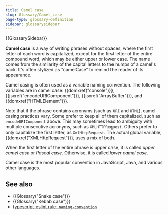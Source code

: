 ```yaml
---
title: Camel case
slug: Glossary/Camel_case
page-type: glossary-definition
sidebar: glossarysidebar
---
```


{{GlossarySidebar}}

**Camel case** is a way of writing phrases without spaces, where the first letter of each word is capitalized, except for the first letter of the entire compound word, which may be either upper or lower case. The name comes from the similarity of the capital letters to the humps of a camel's back. It's often stylized as "camelCase" to remind the reader of its appearance.

Camel casing is often used as a variable naming convention. The following variables are in camel case: {{domxref("console")}}, {{jsxref("encodeURIComponent")}}, {{jsxref("ArrayBuffer")}}, and {{domxref("HTMLElement")}}.

Note that if the phrase contains acronyms (such as `URI` and `HTML`), camel casing practices vary. Some prefer to keep all of them capitalized, such as `encodeURIComponent` above. This may sometimes lead to ambiguity with multiple consecutive acronyms, such as `XMLHTTPRequest`. Others prefer to only capitalize the first letter, as `XmlHttpRequest`. The actual global variable, {{domxref("XMLHttpRequest")}}, uses a mix of both.

When the first letter of the entire phrase is upper case, it is called _upper camel case_ or _Pascal case_. Otherwise, it is called _lower camel case_.

Camel case is the most popular convention in JavaScript, Java, and various other languages.

## See also

- {{Glossary("Snake case")}}
- {{Glossary("Kebab case")}}
- [typescript-eslint rule: `naming-convention`](https://typescript-eslint.io/rules/naming-convention/)
